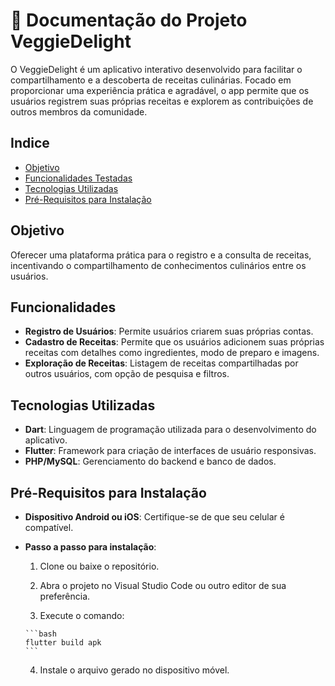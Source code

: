 # 🍏 Documentação do Projeto VeggieDelight

O VeggieDelight é um aplicativo interativo desenvolvido para facilitar o compartilhamento e a descoberta de receitas culinárias. Focado em proporcionar uma experiência prática e agradável, o app permite que os usuários registrem suas próprias receitas e explorem as contribuições de outros membros da comunidade.

## Indice
- [Objetivo](#objetivo)
- [Funcionalidades Testadas](#funcionalidades-testadas)
- [Tecnologias Utilizadas](#tecnologias-utilizadas)
- [Pré-Requisitos para Instalação](#pré-requisitos-para-instalação)

## Objetivo

Oferecer uma plataforma prática para o registro e a consulta de receitas, incentivando o compartilhamento de conhecimentos culinários entre os usuários.

## Funcionalidades

- **Registro de Usuários**: Permite usuários criarem suas próprias contas.
- **Cadastro de Receitas**: Permite que os usuários adicionem suas próprias receitas com detalhes como ingredientes, modo de preparo e imagens.
- **Exploração de Receitas**: Listagem de receitas compartilhadas por outros usuários, com opção de pesquisa e filtros.

## Tecnologias Utilizadas

- **Dart**: Linguagem de programação utilizada para o desenvolvimento do aplicativo.
- **Flutter**: Framework para criação de interfaces de usuário responsivas.
- **PHP/MySQL**: Gerenciamento do backend e banco de dados.

## Pré-Requisitos para Instalação

- **Dispositivo Android ou iOS**: Certifique-se de que seu celular é compatível.
- **Passo a passo para instalação**:

    1. Clone ou baixe o repositório.
    
    2. Abra o projeto no Visual Studio Code ou outro editor de sua preferência.
    
    3. Execute o comando:
    
      ```bash
      flutter build apk
      ```
    
    4. Instale o arquivo gerado no dispositivo móvel.
